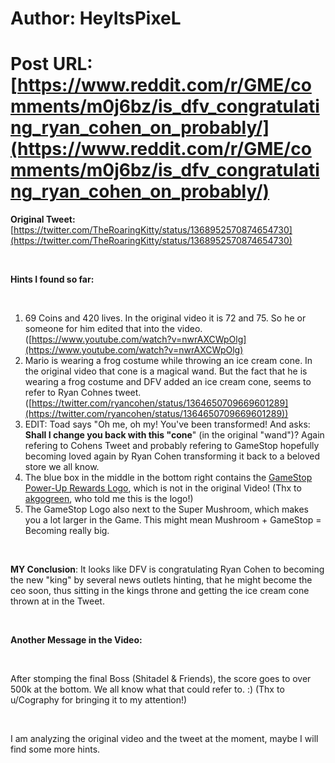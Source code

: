 # Author: HeyItsPixeL
# Post URL: [https://www.reddit.com/r/GME/comments/m0j6bz/is_dfv_congratulating_ryan_cohen_on_probably/](https://www.reddit.com/r/GME/comments/m0j6bz/is_dfv_congratulating_ryan_cohen_on_probably/)


**Original Tweet:** [https://twitter.com/TheRoaringKitty/status/1368952570874654730](https://twitter.com/TheRoaringKitty/status/1368952570874654730)

&#x200B;

**Hints I found so far:**

&#x200B;

1. 69 Coins and 420 lives. In the original video it is 72 and 75. So he or someone for him edited that into the video. ([https://www.youtube.com/watch?v=nwrAXCWpOlg](https://www.youtube.com/watch?v=nwrAXCWpOlg)
2. Mario is wearing a frog costume while throwing an ice cream cone. In the original video that cone is a magical wand. But the fact that he is wearing a frog costume and DFV added an ice cream cone, seems to refer to Ryan Cohnes tweet. ([https://twitter.com/ryancohen/status/1364650709669601289](https://twitter.com/ryancohen/status/1364650709669601289))
3. EDIT: Toad says "Oh me, oh my! You've been transformed! And asks: **Shall I change you back with this "cone**" (in the original "wand")? Again refering to Cohens Tweet and probably refering to GameStop hopefully becoming loved again by Ryan Cohen transforming it back to a beloved store we all know.
4. The blue box in the middle in the bottom right contains the [GameStop Power-Up Rewards Logo](https://www.shacknews.com/article/116497/gamestops-redesigned-powerup-rewards-program-cuts-used-game-discount), which is not in the original Video! (Thx to [akgogreen](https://www.reddit.com/user/akgogreen/), who told me this is the logo!)
5. The GameStop Logo also next to the Super Mushroom, which makes you a lot larger in the Game. This might mean Mushroom + GameStop = Becoming really big.

&#x200B;

**MY Conclusion**: It looks like DFV is congratulating Ryan Cohen to becoming the new "king" by several news outlets hinting, that he might become the ceo soon, thus sitting in the kings throne and getting the ice cream cone thrown at in the Tweet.

&#x200B;

**Another Message in the Video:**

&#x200B;

After stomping the final Boss (Shitadel & Friends), the score goes to over 500k at the bottom. We all know what that could refer to. :) (Thx to u/Cography for bringing it to my attention!)

&#x200B;

I am analyzing the original video and the tweet at the moment, maybe I will find some more hints.